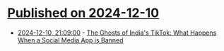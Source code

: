 # [Published on 2024-12-10](index.md)

* [2024-12-10, 21:09:00](https://soylentnews.org/article.pl?sid=24/12/10/1039201&from=rss) - [The Ghosts of India's TikTok: What Happens When a Social Media App is Banned](https://soylentnews.org/article.pl?sid=24/12/10/1039201&from=rss)
